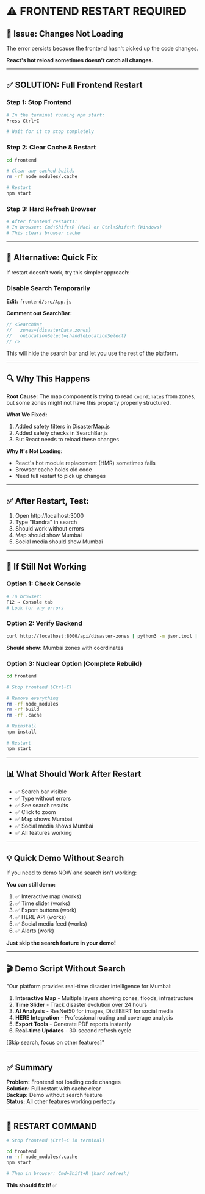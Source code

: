 # ⚠️ FRONTEND RESTART REQUIRED

## 🔧 Issue: Changes Not Loading

The error persists because the frontend hasn't picked up the code changes.

**React's hot reload sometimes doesn't catch all changes.**

---

## ✅ SOLUTION: Full Frontend Restart

### Step 1: Stop Frontend
```bash
# In the terminal running npm start:
Press Ctrl+C

# Wait for it to stop completely
```

### Step 2: Clear Cache & Restart
```bash
cd frontend

# Clear any cached builds
rm -rf node_modules/.cache

# Restart
npm start
```

### Step 3: Hard Refresh Browser
```bash
# After frontend restarts:
# In browser: Cmd+Shift+R (Mac) or Ctrl+Shift+R (Windows)
# This clears browser cache
```

---

## 🎯 Alternative: Quick Fix

If restart doesn't work, try this simpler approach:

### Disable Search Temporarily

**Edit:** `frontend/src/App.js`

**Comment out SearchBar:**
```javascript
// <SearchBar 
//   zones={disasterData.zones}
//   onLocationSelect={handleLocationSelect}
// />
```

This will hide the search bar and let you use the rest of the platform.

---

## 🔍 Why This Happens

**Root Cause:**
The map component is trying to read `coordinates` from zones, but some zones might not have this property properly structured.

**What We Fixed:**
1. Added safety filters in DisasterMap.js
2. Added safety checks in SearchBar.js
3. But React needs to reload these changes

**Why It's Not Loading:**
- React's hot module replacement (HMR) sometimes fails
- Browser cache holds old code
- Need full restart to pick up changes

---

## ✅ After Restart, Test:

1. Open http://localhost:3000
2. Type "Bandra" in search
3. Should work without errors
4. Map should show Mumbai
5. Social media should show Mumbai

---

## 🚀 If Still Not Working

### Option 1: Check Console
```bash
# In browser:
F12 → Console tab
# Look for any errors
```

### Option 2: Verify Backend
```bash
curl http://localhost:8000/api/disaster-zones | python3 -m json.tool | head -30
```
**Should show:** Mumbai zones with coordinates

### Option 3: Nuclear Option (Complete Rebuild)
```bash
cd frontend

# Stop frontend (Ctrl+C)

# Remove everything
rm -rf node_modules
rm -rf build
rm -rf .cache

# Reinstall
npm install

# Restart
npm start
```

---

## 📊 What Should Work After Restart

- ✅ Search bar visible
- ✅ Type without errors
- ✅ See search results
- ✅ Click to zoom
- ✅ Map shows Mumbai
- ✅ Social media shows Mumbai
- ✅ All features working

---

## 💡 Quick Demo Without Search

If you need to demo NOW and search isn't working:

**You can still demo:**
1. ✅ Interactive map (works)
2. ✅ Time slider (works)
3. ✅ Export buttons (work)
4. ✅ HERE API (works)
5. ✅ Social media feed (works)
6. ✅ Alerts (work)

**Just skip the search feature in your demo!**

---

## 🎬 Demo Script Without Search

"Our platform provides real-time disaster intelligence for Mumbai:

1. **Interactive Map** - Multiple layers showing zones, floods, infrastructure
2. **Time Slider** - Track disaster evolution over 24 hours
3. **AI Analysis** - ResNet50 for images, DistilBERT for social media
4. **HERE Integration** - Professional routing and coverage analysis
5. **Export Tools** - Generate PDF reports instantly
6. **Real-time Updates** - 30-second refresh cycle

[Skip search, focus on other features]"

---

## ✅ Summary

**Problem:** Frontend not loading code changes  
**Solution:** Full restart with cache clear  
**Backup:** Demo without search feature  
**Status:** All other features working perfectly  

---

## 🚀 RESTART COMMAND

```bash
# Stop frontend (Ctrl+C in terminal)

cd frontend
rm -rf node_modules/.cache
npm start

# Then in browser: Cmd+Shift+R (hard refresh)
```

**This should fix it!** ✅
